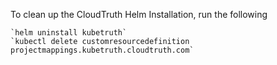 To clean up the CloudTruth Helm Installation, run the following

```
`helm uninstall kubetruth`
`kubectl delete customresourcedefinition projectmappings.kubetruth.cloudtruth.com`
```